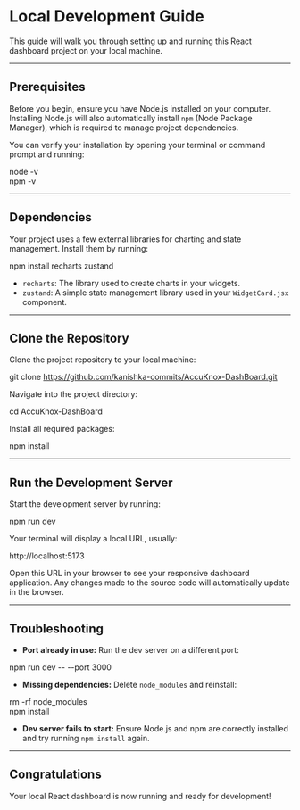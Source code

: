 # Local Development Guide

This guide will walk you through setting up and running this React dashboard project on your local machine.

---

## Prerequisites

Before you begin, ensure you have Node.js installed on your computer. Installing Node.js will also automatically install `npm` (Node Package Manager), which is required to manage project dependencies.

You can verify your installation by opening your terminal or command prompt and running:

node -v  
npm -v

---

## Dependencies

Your project uses a few external libraries for charting and state management. Install them by running:

npm install recharts zustand

- `recharts`: The library used to create charts in your widgets.  
- `zustand`: A simple state management library used in your `WidgetCard.jsx` component.

---

## Clone the Repository

Clone the project repository to your local machine:

git clone https://github.com/kanishka-commits/AccuKnox-DashBoard.git

Navigate into the project directory:

cd AccuKnox-DashBoard

Install all required packages:

npm install

---

## Run the Development Server

Start the development server by running:

npm run dev

Your terminal will display a local URL, usually:

http://localhost:5173

Open this URL in your browser to see your responsive dashboard application. Any changes made to the source code will automatically update in the browser.

---

## Troubleshooting

- **Port already in use:** Run the dev server on a different port:

npm run dev -- --port 3000

- **Missing dependencies:** Delete `node_modules` and reinstall:

rm -rf node_modules  
npm install

- **Dev server fails to start:** Ensure Node.js and npm are correctly installed and try running `npm install` again.

---

## Congratulations

Your local React dashboard is now running and ready for development!
